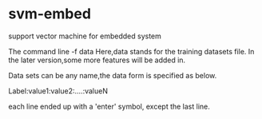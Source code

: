 svm-embed
=========

support vector machine for embedded system

The command line -f data 
Here,data stands for the training datasets file. In the later version,some more features will be added in.

Data sets can be any name,the data form is specified as below.

Label:value1:value2:....:valueN 

each line ended up with a 'enter' symbol, except the last line.

